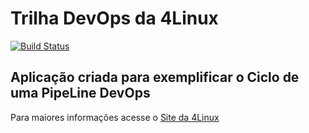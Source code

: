 # Trilha DevOps da 4Linux

<!-- Altere a Flag abaixo com sua URL do Travis -->
[![Build Status](https://travis-ci.org/AdrianoMorsa/DevOpsLab-HelloWorld.svg?branch=master)](https://travis-ci.org/AdrianoMorsa/DevOpsLab-HelloWorld)

## Aplicação criada para exemplificar o Ciclo de uma PipeLine DevOps


Para maiores informações acesse o [Site da 4Linux](https://www.4linux.com.br/cursos/devops)

